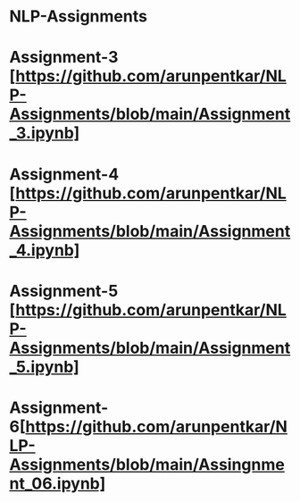 # NLP-Assignments
# Assignment-3 [https://github.com/arunpentkar/NLP-Assignments/blob/main/Assignment_3.ipynb]
# Assignment-4 [https://github.com/arunpentkar/NLP-Assignments/blob/main/Assignment_4.ipynb]
# Assignment-5 [https://github.com/arunpentkar/NLP-Assignments/blob/main/Assignment_5.ipynb]
# Assignment-6[https://github.com/arunpentkar/NLP-Assignments/blob/main/Assingnment_06.ipynb]
